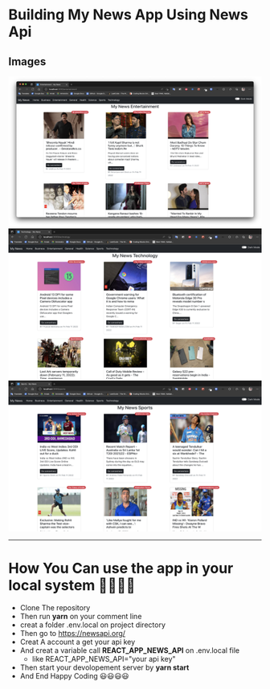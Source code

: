 # Building My News App Using News Api

## Images

<img src="./assets/s1.png" width="600" height="300" />
<img src="./assets/s2.png" width="600" height="300" />
<img src="./assets/s3.png" width="600" height="300" />

---

# How You Can use the app in your local system 🥳🥳🥳🥳

- Clone The repository
- Then run **yarn** on your comment line
- creat a folder .env.local on project directory
- Then go to https://newsapi.org/
- Creat A account a get your api key
- And creat a variable call **REACT_APP_NEWS_API** on .env.local file
  - like REACT_APP_NEWS_API="your api key"
- Then start your devolopement server by **yarn start**
- And End Happy Coding 😃😃😃😃
